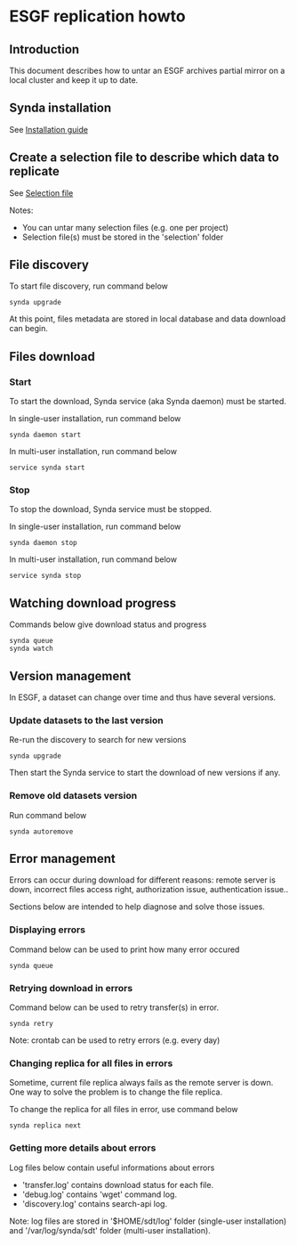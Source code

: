 # ESGF replication howto

## Introduction

This document describes how to untar an ESGF archives partial mirror on a
local cluster and keep it up to date.

## Synda installation

See [Installation guide](https://github.com/Prodiguer/synda#installation)

## Create a selection file to describe which data to replicate

See [Selection file](selection_file.md)

Notes: 

* You can untar many selection files (e.g. one per project)
* Selection file(s) must be stored in the 'selection' folder

## File discovery

To start file discovery, run command below

    synda upgrade

At this point, files metadata are stored in local database and data download can begin.

## Files download

### Start

To start the download, Synda service (aka Synda daemon) must be started.

In single-user installation, run command below

    synda daemon start

In multi-user installation, run command below

    service synda start

### Stop

To stop the download, Synda service must be stopped.

In single-user installation, run command below

    synda daemon stop

In multi-user installation, run command below

    service synda stop

## Watching download progress

Commands below give download status and progress

    synda queue
    synda watch

## Version management

In ESGF, a dataset can change over time and thus have several versions.

### Update datasets to the last version

Re-run the discovery to search for new versions

    synda upgrade

Then start the Synda service to start the download of new versions if any.

### Remove old datasets version

Run command below

    synda autoremove

## Error management

Errors can occur during download for different reasons: remote server is down,
incorrect files access right, authorization issue, authentication issue..

Sections below are intended to help diagnose and solve those issues.

### Displaying errors

Command below can be used to print how many error occured

    synda queue

### Retrying download in errors

Command below can be used to retry transfer(s) in error.

    synda retry

Note: crontab can be used to retry errors (e.g. every day)

### Changing replica for all files in errors

Sometime, current file replica always fails as the remote server is down. One
way to solve the problem is to change the file replica. 

To change the replica for all files in error, use command below

    synda replica next

### Getting more details about errors

Log files below contain useful informations about errors

* 'transfer.log' contains download status for each file.
* 'debug.log' contains 'wget' command log.
* 'discovery.log' contains search-api log.

Note: log files are stored in '$HOME/sdt/log' folder (single-user installation)
and '/var/log/synda/sdt' folder (multi-user installation).
